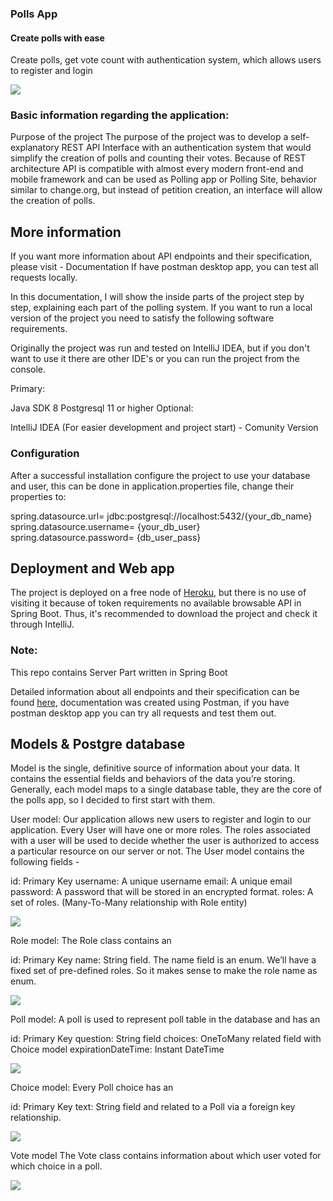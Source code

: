 ### Polls App
#### Create polls with ease
Create polls, get vote count with authentication system, which allows users to register and login
  
<img src="screenshots/logo.png">


### Basic information regarding the application:

Purpose of the project
The purpose of the project was to develop a self-explanatory REST API Interface with an authentication system that would simplify the creation of polls and counting their votes. Because of REST architecture API is compatible with almost every modern front-end and mobile framework and can be used as Polling app or Polling Site, behavior similar to change.org, but instead of petition creation, an interface will allow the creation of polls.

## More information
If you want more information about API endpoints and their specification, please visit - Documentation If have postman desktop app, you can test all requests locally.

In this documentation, I will show the inside parts of the project step by step, explaining each part of the polling system. If you want to run a local version of the project you need to satisfy the following software requirements.

Originally the project was run and tested on IntelliJ IDEA, but if you don't want to use it there are other IDE's or you can run the project from the console.

Primary:

Java SDK 8 
Postgresql 11 or higher
Optional:

IntelliJ IDEA (For easier development and project start) - Comunity Version
### Configuration
After a successful installation configure the project to use your database and user, this can be done in application.properties file, change their properties to:

spring.datasource.url= jdbc:postgresql://localhost:5432/{your_db_name}
spring.datasource.username= {your_db_user}
spring.datasource.password= {db_user_pass}
## Deployment and Web app
The project is deployed on a free node of [Heroku](https://cryptic-tundra-25469.herokuapp.com/), but there is no use of visiting it because of token requirements no available browsable API in Spring Boot. Thus, it's recommended to download the project and check it through IntelliJ.

### Note:
This repo contains Server Part written in Spring Boot

Detailed information about all endpoints and their specification can be found [here](https://documenter.getpostman.com/view/6754479/Szt8covo?version=latest#35a2fc61-8988-4c78-9ec3-7f779e53dee2),
documentation was created using Postman, if you have postman desktop app you can try all requests and test them out.

## Models & Postgre database

Model is the single, definitive source of information about your data. It contains the essential fields and behaviors of the data you’re storing. Generally, each model maps to a single database table, they are the core of the polls app, so I decided to first start with them.

User model: Our application allows new users to register and login to our application. Every User will have one or more roles. The roles associated with a user will be used to decide whether the user is authorized to access a particular resource on our server or not. The User model contains the following fields -

id: Primary Key
username: A unique username
email: A unique email
password: A password that will be stored in an encrypted format.
roles: A set of roles. (Many-To-Many relationship with Role entity)

<img src="screenshots/models-1.png">

Role model: The Role class contains an

id: Primary Key
name: String field.
The name field is an enum. We’ll have a fixed set of pre-defined roles. So it makes sense to make the role name as enum.

<img src="screenshots/models-2.png">

Poll model: A poll is used to represent poll table in the database and has an

id: Primary Key
question: String field
choices: OneToMany related field with Choice model
expirationDateTime: Instant DateTime

<img src="screenshots/models-3.png">

Choice model: Every Poll choice has an

id: Primary Key
text: String field
and related to a Poll via a foreign key relationship.

<img src="screenshots/models-4.png">

Vote model The Vote class contains information about which user voted for which choice in a poll.

<img src="screenshots/models-5.png">

